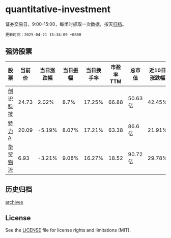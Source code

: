 # quantitative-investment

证券交易日，9:00-15:00，每半时抓取一次数据，按天[归档](archives)。

`更新时间：2025-04-21 15:34:09 +0800`

## 强势股票

|股票|当前价|当日涨跌幅|当日振幅|当日换手率|市盈率TTM|总市值|近10日涨跌幅|
|----|----|----|----|----|----|----|----|
|[创识科技](https://xueqiu.com/S/SZ300941)|24.73|2.02%|8.7%|17.25%|66.88|50.63亿|42.45%|
|[特力A](https://xueqiu.com/S/SZ000025)|20.09|-5.19%|8.07%|17.21%|63.38|86.6亿|21.91%|
|[华贸物流](https://xueqiu.com/S/SH603128)|6.93|-3.21%|9.08%|16.27%|18.52|90.72亿|29.78%|

## 历史归档

[archives](archives)

## License

See the [LICENSE](LICENSE) file for license rights and limitations (MIT).